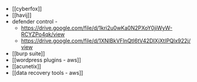 - [[cyberfox]] 
- [[havij]]  
- defender control - 
	- https://drive.google.com/file/d/1kri2u0wKa0N2PXoY0jiWyW-RCYZPo4qk/view
	- https://drive.google.com/file/d/1XNIBkVFlnQtI6tV42DIXjXtIPQlx922j/view
- [[burp suite]]
- [[wordpress plugins - aws]] 
- [[acunetix]] 
- [[data recovery tools - aws]] 